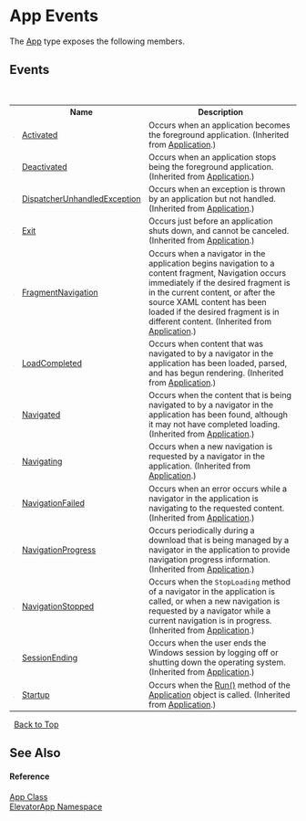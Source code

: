 # App Events
 

The <a href="T_ElevatorApp_App">App</a> type exposes the following members.


## Events
&nbsp;<table><tr><th></th><th>Name</th><th>Description</th></tr><tr><td>![Public event](media/pubevent.gif "Public event")</td><td><a href="http://msdn2.microsoft.com/en-us/library/ms587994" target="_blank">Activated</a></td><td>
Occurs when an application becomes the foreground application.
 (Inherited from <a href="http://msdn2.microsoft.com/en-us/library/ms588794" target="_blank">Application</a>.)</td></tr><tr><td>![Public event](media/pubevent.gif "Public event")</td><td><a href="http://msdn2.microsoft.com/en-us/library/ms587995" target="_blank">Deactivated</a></td><td>
Occurs when an application stops being the foreground application.
 (Inherited from <a href="http://msdn2.microsoft.com/en-us/library/ms588794" target="_blank">Application</a>.)</td></tr><tr><td>![Public event](media/pubevent.gif "Public event")</td><td><a href="http://msdn2.microsoft.com/en-us/library/ms587996" target="_blank">DispatcherUnhandledException</a></td><td>
Occurs when an exception is thrown by an application but not handled.
 (Inherited from <a href="http://msdn2.microsoft.com/en-us/library/ms588794" target="_blank">Application</a>.)</td></tr><tr><td>![Public event](media/pubevent.gif "Public event")</td><td><a href="http://msdn2.microsoft.com/en-us/library/ms587997" target="_blank">Exit</a></td><td>
Occurs just before an application shuts down, and cannot be canceled.
 (Inherited from <a href="http://msdn2.microsoft.com/en-us/library/ms588794" target="_blank">Application</a>.)</td></tr><tr><td>![Public event](media/pubevent.gif "Public event")</td><td><a href="http://msdn2.microsoft.com/en-us/library/ms587998" target="_blank">FragmentNavigation</a></td><td>
Occurs when a navigator in the application begins navigation to a content fragment, Navigation occurs immediately if the desired fragment is in the current content, or after the source XAML content has been loaded if the desired fragment is in different content.
 (Inherited from <a href="http://msdn2.microsoft.com/en-us/library/ms588794" target="_blank">Application</a>.)</td></tr><tr><td>![Public event](media/pubevent.gif "Public event")</td><td><a href="http://msdn2.microsoft.com/en-us/library/ms588001" target="_blank">LoadCompleted</a></td><td>
Occurs when content that was navigated to by a navigator in the application has been loaded, parsed, and has begun rendering.
 (Inherited from <a href="http://msdn2.microsoft.com/en-us/library/ms588794" target="_blank">Application</a>.)</td></tr><tr><td>![Public event](media/pubevent.gif "Public event")</td><td><a href="http://msdn2.microsoft.com/en-us/library/ms588002" target="_blank">Navigated</a></td><td>
Occurs when the content that is being navigated to by a navigator in the application has been found, although it may not have completed loading.
 (Inherited from <a href="http://msdn2.microsoft.com/en-us/library/ms588794" target="_blank">Application</a>.)</td></tr><tr><td>![Public event](media/pubevent.gif "Public event")</td><td><a href="http://msdn2.microsoft.com/en-us/library/ms588003" target="_blank">Navigating</a></td><td>
Occurs when a new navigation is requested by a navigator in the application.
 (Inherited from <a href="http://msdn2.microsoft.com/en-us/library/ms588794" target="_blank">Application</a>.)</td></tr><tr><td>![Public event](media/pubevent.gif "Public event")</td><td><a href="http://msdn2.microsoft.com/en-us/library/aa345443" target="_blank">NavigationFailed</a></td><td>
Occurs when an error occurs while a navigator in the application is navigating to the requested content.
 (Inherited from <a href="http://msdn2.microsoft.com/en-us/library/ms588794" target="_blank">Application</a>.)</td></tr><tr><td>![Public event](media/pubevent.gif "Public event")</td><td><a href="http://msdn2.microsoft.com/en-us/library/ms588004" target="_blank">NavigationProgress</a></td><td>
Occurs periodically during a download that is being managed by a navigator in the application to provide navigation progress information.
 (Inherited from <a href="http://msdn2.microsoft.com/en-us/library/ms588794" target="_blank">Application</a>.)</td></tr><tr><td>![Public event](media/pubevent.gif "Public event")</td><td><a href="http://msdn2.microsoft.com/en-us/library/ms588005" target="_blank">NavigationStopped</a></td><td>
Occurs when the `StopLoading` method of a navigator in the application is called, or when a new navigation is requested by a navigator while a current navigation is in progress.
 (Inherited from <a href="http://msdn2.microsoft.com/en-us/library/ms588794" target="_blank">Application</a>.)</td></tr><tr><td>![Public event](media/pubevent.gif "Public event")</td><td><a href="http://msdn2.microsoft.com/en-us/library/ms588006" target="_blank">SessionEnding</a></td><td>
Occurs when the user ends the Windows session by logging off or shutting down the operating system.
 (Inherited from <a href="http://msdn2.microsoft.com/en-us/library/ms588794" target="_blank">Application</a>.)</td></tr><tr><td>![Public event](media/pubevent.gif "Public event")</td><td><a href="http://msdn2.microsoft.com/en-us/library/ms588007" target="_blank">Startup</a></td><td>
Occurs when the <a href="http://msdn2.microsoft.com/en-us/library/ms597010" target="_blank">Run()</a> method of the <a href="http://msdn2.microsoft.com/en-us/library/ms588794" target="_blank">Application</a> object is called.
 (Inherited from <a href="http://msdn2.microsoft.com/en-us/library/ms588794" target="_blank">Application</a>.)</td></tr></table>&nbsp;
<a href="#app-events">Back to Top</a>

## See Also


#### Reference
<a href="T_ElevatorApp_App">App Class</a><br /><a href="N_ElevatorApp">ElevatorApp Namespace</a><br />